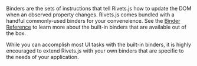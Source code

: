 Binders are the sets of instructions that tell Rivets.js how to update the DOM when an observed property changes. Rivets.js comes bundled with a handful commonly-used binders for your conveneience. See the [Binder Reference](/docs/reference/) to learn more about the built-in binders that are available out of the box.

While you can accomplish most UI tasks with the built-in binders, it is highly encouraged to extend Rivets.js with your own binders that are specific to the needs of your application.
